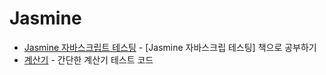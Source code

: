 # Jasmine

+ [Jasmine 자바스크립트 테스팅](./JasmineJavascriptTesting) - [Jasmine 자바스크립 테스팅] 책으로 공부하기
+ [계산기](./calculator) - 간단한 계산기 테스트 코드 
